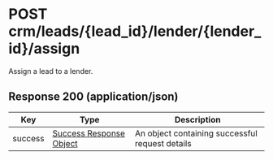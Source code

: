 # POST crm/leads/{lead_id}/lender/{lender_id}/assign

Assign a lead to a lender.

## Response 200 (application/json)

| Key | Type | Description
| - | - | -
| success | [Success Response Object](../../../../../objects/SUCCESS_RESPONSE.md) | An object containing successful request details
